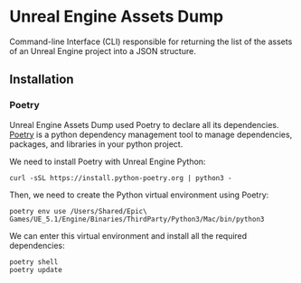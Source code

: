 # Unreal Engine Assets Dump

Command-line Interface (CLI) responsible for returning the list of the assets of an Unreal Engine project into a JSON structure.

## Installation

### Poetry

Unreal Engine Assets Dump used Poetry to declare all its dependencies.  [Poetry](https://python-poetry.org/) is a python dependency management tool to manage dependencies, packages, and libraries in your python project.

We need to install Poetry with Unreal Engine Python:

```shell
curl -sSL https://install.python-poetry.org | python3 -
```

Then, we need to create the Python virtual environment using Poetry:

```shell
poetry env use /Users/Shared/Epic\ Games/UE_5.1/Engine/Binaries/ThirdParty/Python3/Mac/bin/python3
```

We can enter this virtual environment and install all the required dependencies:

```shell
poetry shell
poetry update
```
